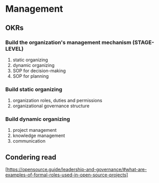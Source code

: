 # Management

## OKRs

### Build the organization's management mechanism (STAGE-LEVEL)

1. static organizing
2. dynamic organizing
3. SOP for decision-making
4. SOP for planning

### Build static organizing

1. organization roles, duties and permissions
2. organizational governance structure

### Build dynamic organizing

1. project management
2. knowledge management
3. communication

## Condering read

[https://opensource.guide/leadership-and-governance/#what-are-examples-of-formal-roles-used-in-open-source-projects]